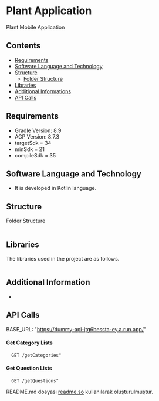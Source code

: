 # Plant Application

Plant Mobile Application

## Contents

- [Requirements]()
- [Software Language and Technology]()
- [Structure]()
    - [Folder Structure]()
- [Libraries]()
- [Additional Informations]()
- [API Calls]()

## Requirements

- Gradle Version: 8.9
- AGP Version: 8.7.3
- targetSdk = 34
- minSdk = 21
- compileSdk = 35

## Software Language and Technology

- It is developed in Kotlin language.

## Structure

Folder Structure

```bash  

```

## Libraries

The libraries used in the project are as follows.

```bash

```

## Additional Information

- 
 
## 

## API Calls

BASE_URL: "https://dummy-api-jtg6bessta-ey.a.run.app/"

#### Get Category Lists

```
  GET /getCategories"
```

#### Get Question Lists

```
  GET /getQuestions"
```

README.md dosyası [readme.so](https://readme.so/) kullanılarak oluşturulmuştur.




